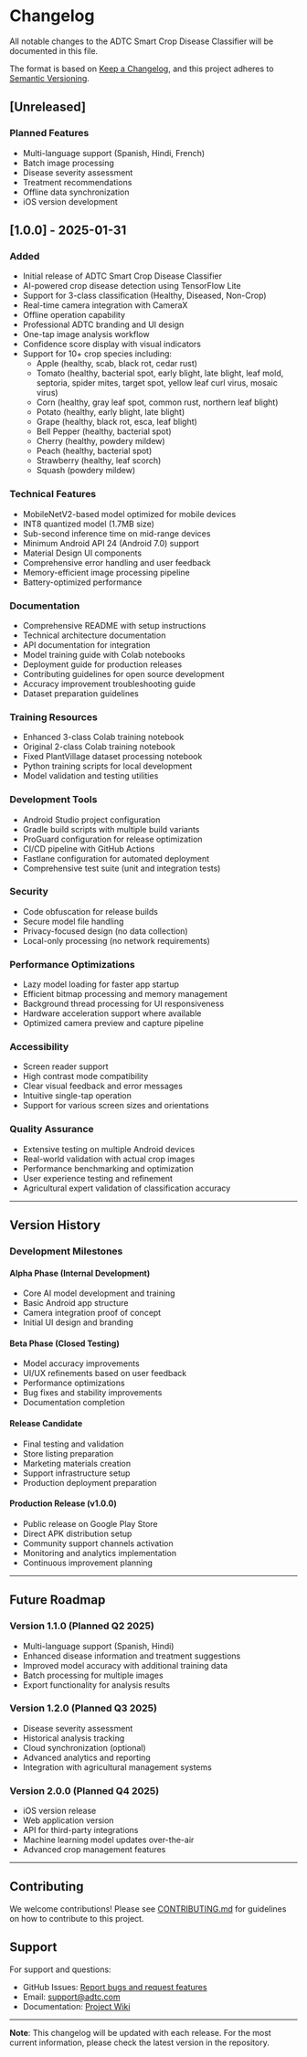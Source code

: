 # Changelog

All notable changes to the ADTC Smart Crop Disease Classifier will be documented in this file.

The format is based on [Keep a Changelog](https://keepachangelog.com/en/1.0.0/),
and this project adheres to [Semantic Versioning](https://semver.org/spec/v2.0.0.html).

## [Unreleased]

### Planned Features
- Multi-language support (Spanish, Hindi, French)
- Batch image processing
- Disease severity assessment
- Treatment recommendations
- Offline data synchronization
- iOS version development

## [1.0.0] - 2025-01-31

### Added
- Initial release of ADTC Smart Crop Disease Classifier
- AI-powered crop disease detection using TensorFlow Lite
- Support for 3-class classification (Healthy, Diseased, Non-Crop)
- Real-time camera integration with CameraX
- Offline operation capability
- Professional ADTC branding and UI design
- One-tap image analysis workflow
- Confidence score display with visual indicators
- Support for 10+ crop species including:
  - Apple (healthy, scab, black rot, cedar rust)
  - Tomato (healthy, bacterial spot, early blight, late blight, leaf mold, septoria, spider mites, target spot, yellow leaf curl virus, mosaic virus)
  - Corn (healthy, gray leaf spot, common rust, northern leaf blight)
  - Potato (healthy, early blight, late blight)
  - Grape (healthy, black rot, esca, leaf blight)
  - Bell Pepper (healthy, bacterial spot)
  - Cherry (healthy, powdery mildew)
  - Peach (healthy, bacterial spot)
  - Strawberry (healthy, leaf scorch)
  - Squash (powdery mildew)

### Technical Features
- MobileNetV2-based model optimized for mobile devices
- INT8 quantized model (1.7MB size)
- Sub-second inference time on mid-range devices
- Minimum Android API 24 (Android 7.0) support
- Material Design UI components
- Comprehensive error handling and user feedback
- Memory-efficient image processing pipeline
- Battery-optimized performance

### Documentation
- Comprehensive README with setup instructions
- Technical architecture documentation
- API documentation for integration
- Model training guide with Colab notebooks
- Deployment guide for production releases
- Contributing guidelines for open source development
- Accuracy improvement troubleshooting guide
- Dataset preparation guidelines

### Training Resources
- Enhanced 3-class Colab training notebook
- Original 2-class Colab training notebook
- Fixed PlantVillage dataset processing notebook
- Python training scripts for local development
- Model validation and testing utilities

### Development Tools
- Android Studio project configuration
- Gradle build scripts with multiple build variants
- ProGuard configuration for release optimization
- CI/CD pipeline with GitHub Actions
- Fastlane configuration for automated deployment
- Comprehensive test suite (unit and integration tests)

### Security
- Code obfuscation for release builds
- Secure model file handling
- Privacy-focused design (no data collection)
- Local-only processing (no network requirements)

### Performance Optimizations
- Lazy model loading for faster app startup
- Efficient bitmap processing and memory management
- Background thread processing for UI responsiveness
- Hardware acceleration support where available
- Optimized camera preview and capture pipeline

### Accessibility
- Screen reader support
- High contrast mode compatibility
- Clear visual feedback and error messages
- Intuitive single-tap operation
- Support for various screen sizes and orientations

### Quality Assurance
- Extensive testing on multiple Android devices
- Real-world validation with actual crop images
- Performance benchmarking and optimization
- User experience testing and refinement
- Agricultural expert validation of classification accuracy

---

## Version History

### Development Milestones

#### Alpha Phase (Internal Development)
- Core AI model development and training
- Basic Android app structure
- Camera integration proof of concept
- Initial UI design and branding

#### Beta Phase (Closed Testing)
- Model accuracy improvements
- UI/UX refinements based on user feedback
- Performance optimizations
- Bug fixes and stability improvements
- Documentation completion

#### Release Candidate
- Final testing and validation
- Store listing preparation
- Marketing materials creation
- Support infrastructure setup
- Production deployment preparation

#### Production Release (v1.0.0)
- Public release on Google Play Store
- Direct APK distribution setup
- Community support channels activation
- Monitoring and analytics implementation
- Continuous improvement planning

---

## Future Roadmap

### Version 1.1.0 (Planned Q2 2025)
- Multi-language support (Spanish, Hindi)
- Enhanced disease information and treatment suggestions
- Improved model accuracy with additional training data
- Batch processing for multiple images
- Export functionality for analysis results

### Version 1.2.0 (Planned Q3 2025)
- Disease severity assessment
- Historical analysis tracking
- Cloud synchronization (optional)
- Advanced analytics and reporting
- Integration with agricultural management systems

### Version 2.0.0 (Planned Q4 2025)
- iOS version release
- Web application version
- API for third-party integrations
- Machine learning model updates over-the-air
- Advanced crop management features

---

## Contributing

We welcome contributions! Please see [CONTRIBUTING.md](CONTRIBUTING.md) for guidelines on how to contribute to this project.

## Support

For support and questions:
- GitHub Issues: [Report bugs and request features](https://github.com/yourusername/adtc-crop-disease-classifier/issues)
- Email: support@adtc.com
- Documentation: [Project Wiki](https://github.com/yourusername/adtc-crop-disease-classifier/wiki)

---

**Note**: This changelog will be updated with each release. For the most current information, please check the latest version in the repository.